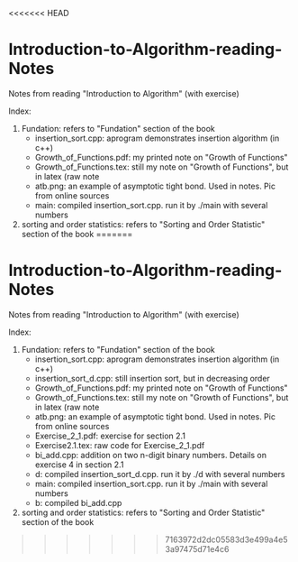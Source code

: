 <<<<<<< HEAD
# Introduction-to-Algorithm-reading-Notes

Notes from reading "Introduction to Algorithm" (with exercise)

Index:
1. Fundation: refers to "Fundation" section of the book
   * insertion_sort.cpp: aprogram demonstrates insertion algorithm (in c++)
   * Growth_of_Functions.pdf: my printed note on "Growth of Functions"
   * Growth_of_Functions.tex: still my note on "Growth of Functions", but in latex (raw note
   * atb.png: an example of asymptotic tight bond. Used in notes. Pic from online sources
   * main: compiled insertion_sort.cpp. run it by ./main with several numbers
2. sorting and order statistics: refers to "Sorting and Order Statistic" section of the book
=======
# Introduction-to-Algorithm-reading-Notes

Notes from reading "Introduction to Algorithm" (with exercise)

Index:
1. Fundation: refers to "Fundation" section of the book
   * insertion_sort.cpp: aprogram demonstrates insertion algorithm (in c++)
   * insertion_sort_d.cpp: still insertion sort, but in decreasing order
   * Growth_of_Functions.pdf: my printed note on "Growth of Functions"
   * Growth_of_Functions.tex: still my note on "Growth of Functions", but in latex (raw note
   * atb.png: an example of asymptotic tight bond. Used in notes. Pic from online sources
   * Exercise_2_1.pdf: exercise for section 2.1
   * Exercise2.1.tex: raw code for Exercise_2_1.pdf
   * bi_add.cpp: addition on two n-digit binary numbers. Details on exercise 4 in section 2.1
   * d: compiled insertion_sort_d.cpp. run it by ./d with several numbers
   * main: compiled insertion_sort.cpp. run it by ./main with several numbers
   * b: compiled bi_add.cpp 
2. sorting and order statistics: refers to "Sorting and Order Statistic" section of the book
>>>>>>> 7163972d2dc05583d3e499a4e53a97475d71e4c6
